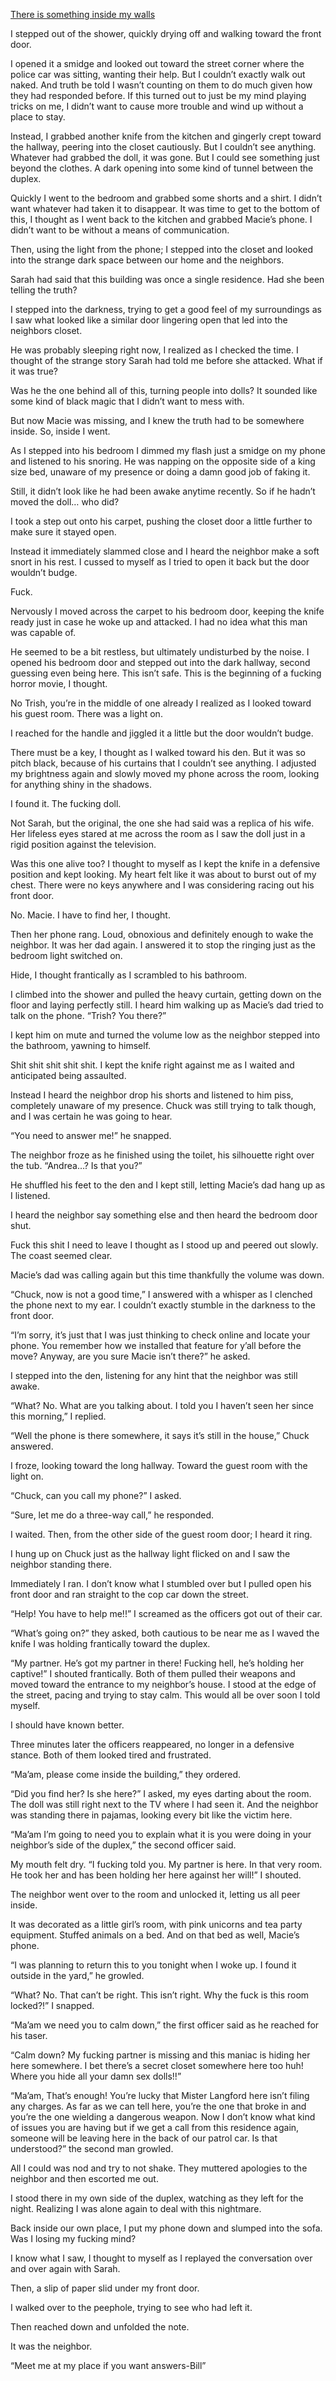 [There is something inside my walls](https://www.reddit.com/r/nosleep/comments/wg4a7j/i_found_a_life_size_doll_inside_the_walls_of_my/?utm_source=share&utm_medium=ios_app&utm_name=iossmf)

I stepped out of the shower, quickly drying off and walking toward the front door. 

I opened it a smidge and looked out toward the street corner where the police car was sitting, wanting their help. But I couldn’t exactly walk out naked. And truth be told I wasn’t counting on them to do much given how they had responded before. If this turned out to just be my mind playing tricks on me, I didn’t want to cause more trouble and wind up without a place to stay. 

Instead, I grabbed another knife from the kitchen and gingerly crept toward the hallway, peering into the closet cautiously. But I couldn’t see anything. Whatever had grabbed the doll, it was gone. But I could see something just beyond the clothes. A dark opening into some kind of tunnel between the duplex. 

Quickly I went to the bedroom and grabbed some shorts and a shirt. I didn’t want whatever had taken it to disappear. It was time to get to the bottom of this, I thought as I went back to the kitchen and grabbed Macie’s phone. I didn’t want to be without a means of communication. 


Then, using the light from the phone; I stepped into the closet and looked into the strange dark space between our home and the neighbors. 

Sarah had said that this building was once a single residence. Had she been telling the truth? 

I stepped into the darkness, trying to get a good feel of my surroundings as I saw what looked like a similar door lingering open that led into the neighbors closet. 

He was probably sleeping right now, I realized as I checked the time.  I thought of the strange story Sarah had told me before she attacked. 
What if it was true?

Was he the one behind all of this, turning people into dolls? It sounded like some kind of black magic that I didn’t want to mess with. 

But now Macie was missing, and I knew the truth had to be somewhere inside. So, inside I went. 

As I stepped into his bedroom I dimmed my flash just a smidge on my phone and listened to his snoring. He was napping on the opposite side of a king size bed, unaware of my presence or doing a damn good job of faking it. 

Still, it didn’t look like he had been awake anytime recently. So if he hadn’t moved the doll… who did?

I took a step out onto his carpet, pushing the closet door a little further to make sure it stayed open. 

Instead it immediately slammed close and I heard the neighbor make a soft snort in his rest. I cussed to myself as I tried to open it back but the door wouldn’t budge. 

Fuck. 

Nervously I moved across the carpet to his bedroom door, keeping the knife ready just in case he woke up and attacked. I had no idea what this man was capable of. 

He seemed to be a bit restless, but ultimately undisturbed by the noise. I opened his bedroom door and stepped out into the dark hallway, second guessing even being here. This isn’t safe. This is the beginning of a fucking horror movie, I thought. 

No Trish, you’re in the middle of one already I realized as I looked toward his guest room. There was a light on. 

I reached for the handle and jiggled it a little but the door wouldn’t budge. 

There must be a key, I thought as I walked toward his den. But it was so pitch black, because of his curtains that I couldn’t see anything. I adjusted my brightness again and slowly moved my phone across the room, looking for anything shiny in the shadows. 

I found it. The fucking doll. 

Not Sarah, but the original, the one she had said was a replica of his wife. Her lifeless eyes stared at me across the room as I saw the doll just in a rigid position against the television. 

Was this one alive too? I thought to myself as I kept the knife in a defensive position and kept looking. My heart felt like it was about to burst out of my chest. There were no keys anywhere and I was considering racing out his front door. 

No. Macie. I have to find her, I thought. 

Then her phone rang. Loud, obnoxious and definitely enough to wake the neighbor. It was her dad again. I answered it to stop the ringing just as the bedroom light switched on. 

Hide, I thought frantically as I scrambled to his bathroom. 

I climbed into the shower and pulled the heavy curtain, getting down on the floor and laying perfectly still. I heard him walking up as Macie’s dad tried to talk on the phone. “Trish? You there?” 

I kept him on mute and turned the volume low as the neighbor stepped into the bathroom, yawning to himself. 

Shit shit shit shit shit. 
I kept the knife right against me as I waited and anticipated being assaulted. 

Instead I heard the neighbor drop his shorts and listened to him piss, completely unaware of my presence. Chuck was still trying to talk though, and I was certain he was going to hear. 

“You need to answer me!” he snapped. 

The neighbor froze as he finished using the toilet, his silhouette right over the tub. 
“Andrea…? Is that you?”

He shuffled his feet to the den and I kept still, letting Macie’s dad hang up as I listened. 

I heard the neighbor say something else and then heard the bedroom door shut. 

Fuck this shit I need to leave I thought as I stood up and peered out slowly. The coast seemed clear. 

Macie’s dad was calling again but this time thankfully the volume was down. 

“Chuck, now is not a good time,” I answered with a whisper as I clenched the phone next to my ear. I couldn’t exactly stumble in the darkness to the front door. 

“I’m sorry, it’s just that I was just thinking to check online and locate your phone. You remember how we installed that feature for y’all before the move? Anyway, are you sure Macie isn’t there?” he asked. 

I stepped into the den, listening for any hint that the neighbor was still awake. 

“What? No. What are you talking about. I told you I haven’t seen her since this morning,” I replied. 

“Well the phone is there somewhere, it says it’s still in the house,” Chuck answered. 

I froze, looking toward the long hallway. Toward the guest room with the light on. 

“Chuck, can you call my phone?” I asked. 

“Sure, let me do a three-way call,” he responded. 

I waited. Then, from the other side of the guest room door; I heard it ring. 

I hung up on Chuck just as the hallway light flicked on and I saw the neighbor standing there. 

Immediately I ran. I don’t know what I stumbled over but I pulled open his front door and ran straight to the cop car down the street. 

“Help! You have to help me!!” I screamed as the officers got out of their car. 

“What’s going on?” they asked, both cautious to be near me as I waved the knife I was holding frantically toward the duplex. 

“My partner. He’s got my partner in there! Fucking hell, he’s holding her captive!” I shouted frantically. 
Both of them pulled their weapons and moved toward the entrance to my neighbor’s house. I stood at the edge of the street, pacing and trying to stay calm. This would all be over soon I told myself. 

I should have known better. 

Three minutes later the officers reappeared, no longer in a defensive stance. Both of them looked tired and frustrated. 

“Ma’am, please come inside the building,” they ordered. 

“Did you find her? Is she here?” I asked, my eyes darting about the room. The doll was still right next to the TV where I had seen it. And the neighbor was standing there in pajamas, looking every bit like the victim here. 

“Ma’am I’m going to need you to explain what it is you were doing in your neighbor’s side of the duplex,” the second officer said. 

My mouth felt dry. 
“I fucking told you. My partner is here. In that very room. He took her and has been holding her here against her will!” I shouted. 

The neighbor went over to the room and unlocked it, letting us all peer inside. 

It was decorated as a little girl’s room, with pink unicorns and tea party equipment. Stuffed animals on a bed. And on that bed as well, Macie’s phone. 

“I was planning to return this to you tonight when I woke up. I found it outside in the yard,” he growled. 

“What? No. That can’t be right. This isn’t right. Why the fuck is this room locked?!” I snapped. 

“Ma’am we need you to calm down,” the first officer said as he reached for his taser. 

“Calm down? My fucking partner is missing and this maniac is hiding her here somewhere. I bet there’s a secret closet somewhere here too huh! Where you hide all your damn sex dolls!!” 

“Ma’am, That’s enough! You’re lucky that Mister Langford here isn’t filing any charges. As far as we can tell here, you’re the one that broke in and you’re the one wielding a dangerous weapon. Now I don’t know what kind of issues you are having but if we get a call from this residence again, someone will be leaving here in the back of our patrol car. Is that understood?” the second man growled. 

All I could was nod and try to not shake. They muttered apologies to the neighbor and then escorted me out. 

I stood there in my own side of the duplex, watching as they left for the night. Realizing I was alone again to deal with this nightmare. 

Back inside our own place, I put my phone down and slumped into the sofa. Was I losing my fucking mind?

I know what I saw, I thought to myself as I replayed the conversation over and over again with Sarah. 

Then, a slip of paper slid under my front door. 

I walked over to the peephole, trying to see who had left it. 

Then reached down and unfolded the note. 

It was the neighbor. 

“Meet me at my place if you want answers-Bill”